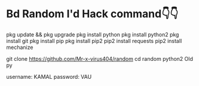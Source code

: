 # Bd Random I'd Hack command👇👇


pkg update && pkg upgrade
pkg install python
pkg install python2
pkg install git
pkg install pip
pkg install pip2
pip2 install requests
pip2 install mechanize

git clone https://github.com/Mr-x-virus404/random
cd random
python2 Old py

username: KAMAL
password: VAU
